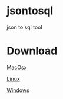 # jsontosql
json to sql tool

# Download

[MacOsx](https://github.com/heyuan110/jsontosql/raw/main/jsontosql-osx)

[Linux](https://github.com/heyuan110/jsontosql/raw/main/jsontosql-linux)

[Windows](https://github.com/heyuan110/jsontosql/raw/main/jsontosql-win.exe)